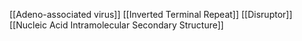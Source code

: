 [[Adeno-associated virus]]
[[Inverted Terminal Repeat]]
[[Disruptor]]
[[Nucleic Acid Intramolecular Secondary Structure]]
